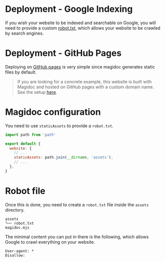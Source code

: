 # Deployment - Google Indexing
If you wish your website to be indexed and searchable on Google, you will need to provide a custom [robot.txt](https://developers.google.com/search/docs/advanced/robots/intro), which allows your website to be crawled by search engines.

# Deployment - GitHub Pages

Deploying on [GitHub pages](https://pages.github.com/) is very simple since magidoc generates static files by default.

> If you are looking for a concrete example, this website is built with Magidoc and hosted on GitHub pages with a custom domain name. See the setup [here](https://github.com/magidoc-org/magidoc/tree/main/docs).

# Magidoc configuration

You need to use `staticAssets` to provide a `robot.txt`.

```javascript
import path from 'path'

export default {
  website: {
    // ...
    staticAssets: path.join(__dirname, 'assets'),
    // ...
  },
}
```

# Robot file
Once this is done, you need to create a `robot.txt` file inside the `assets` directory.

```
assets
└── robot.txt
magidoc.mjs
```

The minimal content you can put in there is the following, which allows Google to crawl everything on your website. 

```
User-agent: *
Disallow:
```